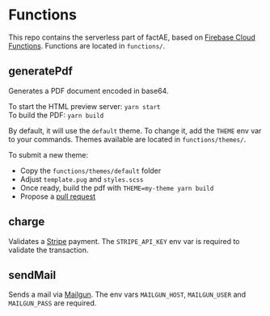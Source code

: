 # Functions

This repo contains the serverless part of factAE, based on [Firebase Cloud
Functions](https://firebase.google.com/docs/functions). Functions are located
in `functions/`.

## generatePdf

Generates a PDF document encoded in base64.

To start the HTML preview server: `yarn start`<br />
To build the PDF: `yarn build`

By default, it will use the `default` theme. To change it, add the `THEME` env
var to your commands. Themes available are located in `functions/themes/`.

To submit a new theme:

  - Copy the `functions/themes/default` folder
  - Adjust `template.pug` and `styles.scss`
  - Once ready, build the pdf with `THEME=my-theme yarn build`
  - Propose a [pull request](https://github.com/factae/functions/pulls)

## charge

Validates a [Stripe](https://stripe.com) payment. The `STRIPE_API_KEY` env var
is required to validate the transaction.

## sendMail

Sends a mail via [Mailgun](https://www.mailgun.com/). The env vars
`MAILGUN_HOST`, `MAILGUN_USER` and `MAILGUN_PASS` are required.
